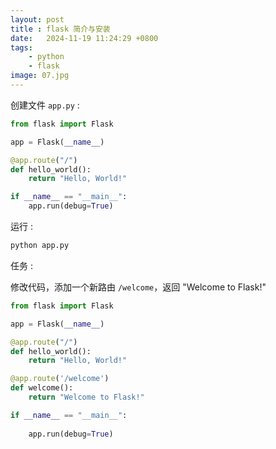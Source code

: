 ```yaml
---
layout: post
title : flask 简介与安装
date:   2024-11-19 11:24:29 +0800
tags: 
    - python 
    - flask
image: 07.jpg
---
```


创建文件 `app.py` :

```py
from flask import Flask

app = Flask(__name__)

@app.route("/")
def hello_world():
    return "Hello, World!"

if __name__ == "__main__":
    app.run(debug=True)
```

运行 :

```py
python app.py
```

任务 :

修改代码，添加一个新路由 `/welcome`，返回 "Welcome to Flask!"

```py
from flask import Flask

app = Flask(__name__)

@app.route("/")
def hello_world():
    return "Hello, World!"

@app.route('/welcome')
def welcome():
    return "Welcome to Flask!"

if __name__ == "__main__":
    
    app.run(debug=True)
```